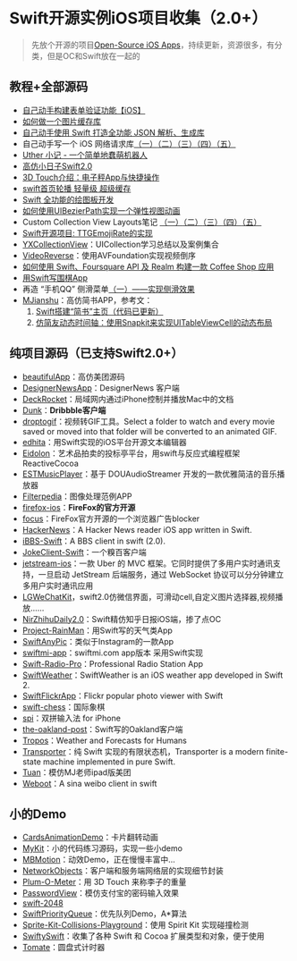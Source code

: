 # Swift开源实例iOS项目收集（2.0+）
> 先放个开源的项目[Open-Source iOS Apps][1]，持续更新，资源很多，有分类，但是OC和Swift放在一起的

## 教程+全部源码
- [自己动手构建表单验证功能【iOS】][2]
- [如何做一个图片缓存库][3]
- [自己动手使用 Swift 打造全功能 JSON 解析、生成库][4]
- 自己动手写一个 iOS 网络请求库[（一）][5][（二）][6][（三）][7][（四）][8][（五）][9]
- [Uther 小记 - 一个简单地蠢萌机器人][10]
- [高仿小日子Swift2.0][11]
- [3D Touch介绍：电子秤App与快捷操作][12]
- [swift首页轮播 轻量级 超级缓存][13]
- [Swift 全功能的绘图板开发][14]
- [如何使用UIBezierPath实现一个弹性视图动画][15]
- Custom Collection View Layouts笔记 [（一）][16][（二）][17][（三）][18][（四）][19][（五）][20]
- [Swift开源项目: TTGEmojiRate的实现][21]
- [YXCollectionView][22]：UICollection学习总结以及案例集合
- [VideoReverse][23]：使用AVFoundation实现视频倒序
- [如何使用 Swift、Foursquare API 及 Realm 构建一款 Coffee Shop 应用][24]
- [用Swift写围棋App][25]
- 再造 “手机QQ” 侧滑菜单[（一）——实现侧滑效果][26]
- [MJianshu][27]：高仿简书APP，参考文：
	1. [Swift搭建“简书”主页（代码已更新）][28]
	2. [仿简友动态时间轴：使用Snapkit来实现UITableViewCell的动态布局][29]

## 纯项目源码（已支持Swift2.0+）
- [beautifulApp][30]：高仿美团源码
- [DesignerNewsApp][31]：DesignerNews 客户端
- [DeckRocket][32]：局域网内通过iPhone控制并播放Mac中的文档
- [Dunk][33]：**Dribbble客户端**
- [droptogif][34]：视频转GIF工具。Select a folder to watch and every movie saved or moved into that folder will be converted to an animated GIF.
- [edhita][35]：用Swift实现的iOS平台开源文本编辑器
- [Eidolon][36]：艺术品拍卖的投标亭平台，用swift与反应式编程框架 ReactiveCocoa
- [ESTMusicPlayer][37]：基于 DOUAudioStreamer 开发的一款优雅简洁的音乐播放器
- [Filterpedia][38]：图像处理范例APP
- [firefox-ios][39]：**FireFox的官方开源**
- [focus][40]：FireFox官方开源的一个浏览器广告blocker
- [HackerNews][41]：A Hacker News reader iOS app written in Swift.
- [iBBS-Swift][42]：A BBS client in swift (2.0).
- [JokeClient-Swift][43]：一个糗百客户端
- [jetstream-ios][44]：一款 Uber 的 MVC 框架。它同时提供了多用户实时通讯支持，一旦启动 JetStream 后端服务，通过 WebSocket 协议可以分分钟建立多用户实时通讯应用
- [LGWeChatKit][45]，swift2.0仿微信界面，可滑动cell,自定义图片选择器,视频播放……
- [NirZhihuDaily2.0][46]：Swift精仿知乎日报iOS端，掺了点OC
- [Project-RainMan][47]：用Swift写的天气类App
- [SwiftAnyPic][48]：类似于Instagram的一款App
- [swiftmi-app][49]：swiftmi.com app版本 采用Swift实现
- [Swift-Radio-Pro][50]：Professional Radio Station App
- [SwiftWeather][51]：SwiftWeather is an iOS weather app developed in Swift 2. 
- [SwiftFlickrApp][52]：Flickr popular photo viewer with Swift 
- [swift-chess][53]：国际象棋
- [spi][54]：双拼输入法 for iPhone
- [the-oakland-post][55]：Swift写的Oakland客户端
- [Tropos][56]：Weather and Forecasts for Humans
- [Transporter][57]：纯 Swift 实现的有限状态机，Transporter is a modern finite-state machine implemented in pure Swift. 
- [Tuan][58]：模仿MJ老师ipad版美团
- [Weboot][59]：A sina weibo client in swift

## 小的Demo
- [CardsAnimationDemo][60]：卡片翻转动画
- [MyKit][61]：小的代码练习源码，实现一些小demo
- [MBMotion][62]：动效Demo，正在慢慢丰富中…
- [NetworkObjects][63]：客户端和服务端网络层的实现细节封装
- [Plum-O-Meter][64]：用 3D Touch 来称李子的重量
- [PasswordView][65]：模仿支付宝的密码输入效果
- [swift-2048][66]
- [SwiftPriorityQueue][67]：优先队列Demo，A\*算法
- [Sprite-Kit-Collisions-Playground][68]：使用 Spirit Kit 实现碰撞检测
- [SwiftySwift][69]：收集了各种 Swift 和 Cocoa 扩展类型和对象，便于使用
- [Tomate][70]：圆盘式计时器


[1]:	https://github.com/dkhamsing/open-source-ios-apps
[2]:	https://lvwenhan.com/ios/459.html
[3]:	http://blog.callmewhy.com/2015/05/25/note-about-chun/
[4]:	https://lvwenhan.com/ios/463.html
[5]:	https://lvwenhan.com/ios/454.html
[6]:	https://lvwenhan.com/ios/455.html
[7]:	https://lvwenhan.com/ios/456.html
[8]:	https://lvwenhan.com/ios/457.html
[9]:	https://lvwenhan.com/ios/464.html
[10]:	http://blog.callmewhy.com/2015/08/09/how-to-make-uther/ "Uther 小记 - 一个简单地蠢萌机器人"
[11]:	http://www.jianshu.com/p/bcc297e19a94
[12]:	http://swift.gg/2015/11/19/3d-touch-tutorial/ "3D Touch介绍：电子秤App与快捷操作"
[13]:	http://www.jianshu.com/p/d7bf5fe4d9fa "swift首页轮播 轻量级 超级缓存"
[14]:	http://www.cocoachina.com/swift/20151125/14390.html "Swift 全功能的绘图板开发"
[15]:	http://hechen.info/2015/12/02/Elastic-view-animation-using-UIBezierPath/ "如何使用UIBezierPath实现一个弹性视图动画"
[16]:	http://chengway.in/custom-collection-view-layouts/ "Custom Collection View Layouts（一）"
[17]:	http://chengway.in/custom-collection-view-layouts-er/ "Custom Collection View Layouts（二）"
[18]:	http://chengway.in/custom-collection-view-layouts-san/ "Custom Collection View Layouts（三）"
[19]:	http://chengway.in/custom-collection-view-layouts-si/ "Custom Collection View Layouts（四）"
[20]:	http://chengway.in/custom-collection-view-layouts-wu/ "Custom Collection View Layouts（五）"
[21]:	http://tutuge.me/2015/10/25/ttgemojirate-lib/ "Swift开源项目: TTGEmojiRate的实现"
[22]:	https://github.com/yixiangboy/YXCollectionView "YXCollectionView"
[23]:	https://github.com/KayWong/VideoReverse "VideoReverse"
[24]:	http://swift.gg/2015/12/29/foursquare-realm-swift/ "如何使用 Swift、Foursquare API 及 Realm 构建一款 Coffee Shop 应用"
[25]:	http://www.jianshu.com/p/22bab53524d1 "用Swift写围棋App－00序"
[26]:	https://lvwenhan.com/ios/445.html
[27]:	https://github.com/Wl201314/MJianshu "MJianshu"
[28]:	http://www.jianshu.com/p/8035e49ff3a2 "Swift搭建“简书”主页（代码已更新）"
[29]:	http://www.jianshu.com/p/3429ac5a4e4d "仿简友动态时间轴：使用Snapkit来实现UITableViewCell的动态布局"
[30]:	https://github.com/lyimin/beautifulApp "beautifulApp"
[31]:	https://github.com/MengTo/DesignerNewsApp "DesignerNewsApp"
[32]:	https://github.com/jpsim/DeckRocket "DeckRocket"
[33]:	https://github.com/naoyashiga/Dunk "Dunk"
[34]:	https://github.com/mortenjust/droptogif "droptogif"
[35]:	https://github.com/tnantoka/edhita "edhita"
[36]:	https://github.com/artsy/eidolon "Eidolon"
[37]:	https://github.com/Aufree/ESTMusicPlayer "ESTMusicPlayer"
[38]:	https://github.com/FlexMonkey/Filterpedia "Filterpedia"
[39]:	https://github.com/mozilla/firefox-ios "firefox-ios"
[40]:	https://github.com/mozilla/focus "focus"
[41]:	https://github.com/amitburst/HackerNews "HackerNews"
[42]:	https://github.com/iAugux/iBBS-Swift "iBBS-Swift"
[43]:	https://github.com/YANGReal/JokeClient-Swift "JokeClient-Swift"
[44]:	https://github.com/uber/jetstream-ios "jetstream-ios"
[45]:	https://github.com/jamy0801/LGWeChatKit
[46]:	https://github.com/zpz1237/NirZhihuDaily2.0 "NirZhihuDaily2.0"
[47]:	https://github.com/Mav3r1ck/Project-RainMan "Project-RainMan"
[48]:	https://github.com/kwkhaw/SwiftAnyPic "SwiftAnyPic"
[49]:	https://github.com/feiin/swiftmi-app "swiftmi-app"
[50]:	https://github.com/swiftcodex/Swift-Radio-Pro "Swift-Radio-Pro"
[51]:	https://github.com/JakeLin/SwiftWeather "SwiftWeather"
[52]:	https://github.com/synboo/SwiftFlickrApp "SwiftFlickrApp"
[53]:	https://github.com/JackBCousineau/swift-chess "swift-chess"
[54]:	https://github.com/guoc/spi "spi"
[55]:	https://github.com/aclissold/The-Oakland-Post "the-oakland-post"
[56]:	https://github.com/thoughtbot/Tropos "Tropos"
[57]:	https://github.com/DenHeadless/Transporter "Transporter"
[58]:	https://github.com/aiqiuqiu/Tuan "Tuan"
[59]:	https://github.com/iAugux/Weboot "Weboot"
[60]:	https://github.com/adow/CardsAnimationDemo "CardsAnimationDemo"
[61]:	https://github.com/aquarchitect/MyKit "MyKit"
[62]:	https://github.com/mmoaay/MBMotion "MBMotion"
[63]:	https://github.com/colemancda/NetworkObjects "NetworkObjects"
[64]:	https://github.com/FlexMonkey/Plum-O-Meter "Plum-O-Meter"
[65]:	https://github.com/findM/PasswordView "PasswordView"
[66]:	https://github.com/austinzheng/swift-2048 "swift-2048"
[67]:	https://github.com/davecom/SwiftPriorityQueue "SwiftPriorityQueue"
[68]:	https://github.com/jaredmpayne/Sprite-Kit-Collisions-Playground "Sprite-Kit-Collisions-Playground"
[69]:	https://github.com/adeca/SwiftySwift "SwiftySwift"
[70]:	https://github.com/dasdom/Tomate "Tomate"